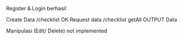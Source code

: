 Register & Login berhasil

Create Data /checklist OK
Request data /checklist getAll
OUTPUT Data

Manipulasi (Edit/ Delete) not implemented
